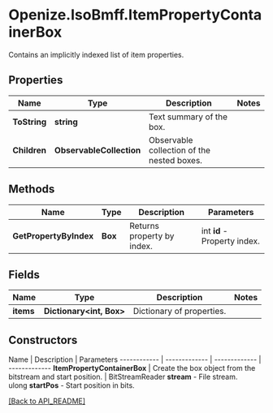 # Openize.IsoBmff.ItemPropertyContainerBox

Contains an implicitly indexed list of item properties.

## Properties

Name | Type | Description | Notes
------------ | ------------- | ------------- | -------------
**ToString** | **string** | Text summary of the box. | 
**Children** | **ObservableCollection<Box>** | Observable collection of the nested boxes. | 

## Methods

Name | Type | Description | Parameters
------------ | ------------- | ------------- | -------------
**GetPropertyByIndex** | **Box** | Returns property by index. | int <b>id</b> - Property index.

## Fields

Name | Type | Description | Notes
------------ | ------------- | ------------- | -------------
**items** | **Dictionary<int, Box>** | Dictionary of properties. | 

## Constructors

Name | Description | Parameters
------------ | ------------- | ------------- | -------------
**ItemPropertyContainerBox** | Create the box object from the bitstream and start position. | BitStreamReader <b>stream</b> - File stream.<br />ulong <b>startPos</b> - Start position in bits.

[[Back to API_README]](API_README.md)